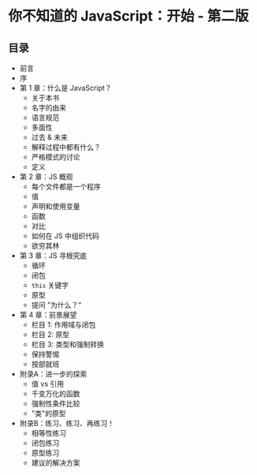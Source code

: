 # 你不知道的 JavaScript：开始 - 第二版

## 目录

* 前言
* 序
* 第 1 章：什么是 JavaScript？
    * 关于本书
    * 名字的由来
    * 语言规范
    * 多面性
    * 过去 & 未来
    * 解释过程中都有什么？
    * 严格模式的讨论
    * 定义
* 第 2 章：JS 概观
    * 每个文件都是一个程序
    * 值
    * 声明和使用变量
    * 函数
    * 对比
    * 如何在 JS 中组织代码
    * 欲穷其林
* 第 3 章：JS 寻根究底
    * 循环
    * 闭包
    * `this` 关键字
    * 原型
    * 提问 ”为什么？“
* 第 4 章：前景展望
    * 栏目 1: 作用域与闭包
    * 栏目 2: 原型
    * 栏目 3: 类型和强制转换
    * 保持警惕
    * 按部就班
* 附录A：进一步的探索
    * 值 vs 引用
    * 千变万化的函数
    * 强制性条件比较
    * "类"的原型
* 附录B：练习、练习、再练习！
    * 相等性练习
    * 闭包练习
    * 原型练习
    * 建议的解决方案
